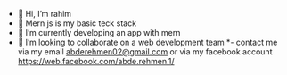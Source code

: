 - 👋 Hi, I’m rahim
- 👀 Mern js is my basic teck stack 
- 🌱 I’m currently developing an app with mern 
- 💞️ I’m looking to collaborate on a web development team 
   *- contact me via my email abderehmen02@gmail.com or via my facebook account https://web.facebook.com/abde.rehmen.1/


